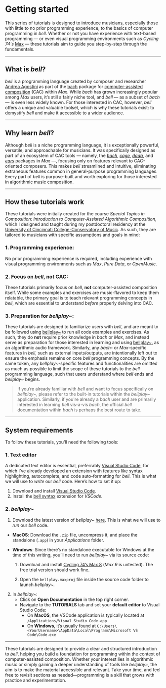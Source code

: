# Getting started

This series of tutorials is designed to introduce musicians, especially those with little to no prior programming experience, to the basics of computer programming in _bell_. Whether or not you have experience with text-based programming — or even visual programming environments such as _Cycling 74's_ [Max](https://cycling74.com/) — these tutorials aim to guide you step-by-step through the fundamentals.

---

## What is _bell_?

_bell_ is a programming language created by composer and researcher [Andrea Agostini](https://www.andreaagostini.eu/) as part of the [bach](https://www.bachproject.net/) package for [computer-assisted composition](https://en.wikipedia.org/wiki/Computer_music#Computer-aided_algorithmic_composition) (CAC) within _Max_. While _bach_ has grown increasingly popular among _Max_ users, it’s still a fairly niche tool, and _bell_ — as a subset of _bach_ — is even less widely known. For those interested in CAC, however, _bell_ offers a unique and valuable toolset, which is why these tutorials exist: to demystify _bell_ and make it accessible to a wider audience.

---

## Why learn _bell_?

Although _bell_ is a niche programming language, it is exceptionally powerful, versatile, and approachable for musicians. It was specifically designed as part of an ecosystem of CAC tools — namely, the _[bach](https://www.bachproject.net/)_, _[cage](https://www.bachproject.net/cage)_, _[dada](https://www.bachproject.net/dada)_, and _[ears](https://www.bachproject.net/ears)_ packages in _Max_ —, focusing only on features relevant to CAC-oriented composers. This makes _bell_ streamlined and intuitive, eliminating extraneous features common in general-purpose programming languages. Every part of _bell_ is purpose-built and worth exploring for those interested in algorithmic music composition.

---

## How these tutorials work

These tutorials were initially created for the course _Special Topics in Composition: Introduction to Computer-Assisted Algorithmic Composition_, which I designed and taught during my postdoctoral residency at the [University of Cincinnati College-Conservatory of Music](https://ccm.uc.edu/). As such, they are tailored to musicians with specific assumptions and goals in mind:

### 1. Programming experience:

No prior programming experience is required, including experience with visual programming environments such as _Max_, _Pure Data_, or _OpenMusic_.

### 2. Focus on _bell_, not CAC:

These tutorials primarily focus on _bell_, **not** computer-assisted composition itself. While some examples and exercises are music-flavored to keep them relatable, the primary goal is to teach relevant programming concepts in _bell_, which are essential to understand _before_ properly delving into CAC.

### 3. Preparation for _bellplay~_:

These tutorials are designed to familiarize users with _bell_, and are meant to be followed using [bellplay~](https://github.com/felipetovarhenao/bellplay) to run all code examples and exercises. As such, they do **not** require prior knowledge in _bach_ or _Max_, and instead serve as preparation for those interested in learning and using [bellplay~](https://github.com/felipetovarhenao/bellplay), as an algorithmic audio framework. Similarly, any _bach_- or _Max_-specific features in _bell_, such as external inputs/outputs, are intentionally left out to ensure the emphasis remains on core _bell_ programming concepts. By the same token, any _bellplay~_-specific features and functionalities are omitted as much as possible to limit the scope of these tutorials to the _bell_ programming language, such that users understand where _bell_ ends and _bellplay~_ begins.

> If you’re already familiar with _bell_ and want to focus specifically on _bellplay~_, please refer to the built-in tutorials within the _bellplay~_ application. Similarly, if you're already a _bach_ user and are primarily interested in learning _bell_ vis-a-vis _bach_, the official _bell_ documentation within _bach_ is perhaps the best route to take.

---

## System requirements

To follow these tutorials, you’ll need the following tools:

### 1. Text editor

A dedicated text editor is essential, preferrably [Visual Studio Code](https://code.visualstudio.com/), for which I’ve already developed an extension with features like syntax highlighting, autocomplete, and code auto-formatting for _bell_. This is what we will use to _write_ our _bell_ code. Here’s how to set it up:

1. Download and install [Visual Studio Code](https://code.visualstudio.com/).
2. Install the [bell syntax](https://marketplace.visualstudio.com/items?itemName=tovarhenao.bell-syntax) extension for _VSCode_.

### 2. _bellplay~_

1. Download the latest version of _bellplay~_ [here](https://github.com/felipetovarhenao/bellplay/releases/latest). This is what we will use to _run_ our _bell_ code.

- **MacOS**: Download the `.zip` file, uncompress it, and place the standalone (`.app`) in your _Applications_ folder.
- **Windows**: Since there’s no standalone executable for Windows at the time of this writing, you’ll need to run _bellplay~_ via its source code:

  1.  Download and install [Cycling 74’s Max 8](https://cycling74.com/downloads/older) (_Max 9_ is untested). The free trial version should work fine.

  2.  Open the `bellplay.maxproj` file inside the source code folder to launch _bellplay~_.

2. In _bellplay~_:
   - Click on **Open Documentation** in the top right corner.
   - Navigate to the **TUTORIALS** tab and set your **default editor** to Visual Studio Code:
     - On **MacOS**, the VSCode application is typically located at `/Applications/Visual Studio Code.app`
     - On **Windows**, it’s usually found at `C:\Users\<YourUsername>\AppData\Local\Programs\Microsoft VS Code\Code.exe`

---

These tutorials are designed to provide a clear and structured introduction to _bell_, helping you build a foundation for programming within the context of computer-assisted composition. Whether your interest lies in algorithmic music or simply gaining a deeper understanding of tools like _bellplay~_, the aim is to make the material accessible and relevant. Take your time, and feel free to revisit sections as needed—programming is a skill that grows with practice and experimentation.
